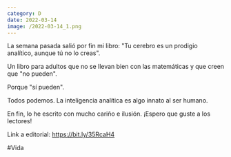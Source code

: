```yaml
--- 
category: D 
date: 2022-03-14 
image: /2022-03-14_1.png 
--- 
```


La semana pasada salió por fin mi libro: "Tu cerebro es un prodigio analítico, aunque tú no lo creas". 

Un libro para adultos que no se llevan bien con las matemáticas y que creen que "no pueden". 

Porque "sí pueden".

Todos podemos. La inteligencia analítica es algo innato al ser humano.  

En fin, lo he escrito con mucho cariño e ilusión. ¡Espero que guste a los lectores!

Link a editorial: https://bit.ly/35RcaH4

#Vida